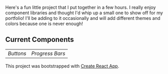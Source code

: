 Here's a fun little project that I put together in a few hours. I really enjoy component libraries and thought I'd whip up a small one to show off for my portfolio! I'll be adding to it occasionally and will add different themes and colors because one is never enough! 

## Current Components 
| | |
|-|-|
|_Buttons_| _Progress Bars_|. [5/30]


This project was bootstrapped with [Create React App](https://github.com/facebook/create-react-app).


